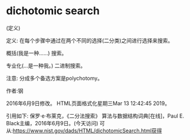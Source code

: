 # dichotomic search


(定义)



定义:
在每个步骤中通过在两个不同的选择(二分类)之间进行选择来搜索。



概括(我是一种……)
搜索。



专业化(…是一种我。)
二进制搜索。



注意:
分成多个备选方案是polychotomy。


作者:钢







2016年6月9日修改。
HTML页面格式化星期三Mar 13 12:42:45 2019。



引用如下:
保罗·e·布莱克，《二分法搜索》
算法与数据结构词典[在线]，Paul E. Black主编，2016年6月9日。(今天访问)
可从:https://www.nist.gov/dads/HTML/dichotomicSearch.html获得